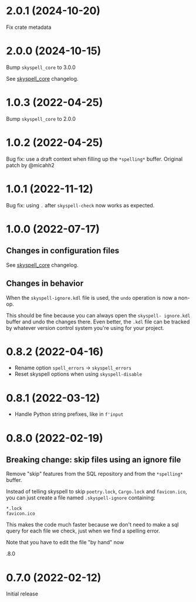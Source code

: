 # 2.0.1 (2024-10-20)

Fix crate metadata

# 2.0.0 (2024-10-15)

Bump `skyspell_core` to 3.0.0

See [skyspell_core](https://github.com/your-tools/skyspell/blob/main/crates/core/Changelog.md#300-2024-10-15) changelog.

# 1.0.3 (2022-04-25)

Bump `skyspell_core` to 2.0.0

# 1.0.2 (2022-04-25)

Bug fix: use a draft context when filling up the `*spelling*` buffer.
Original patch by @micahh2


# 1.0.1 (2022-11-12)

Bug fix: using `.` after `skyspell-check` now works as expected.

# 1.0.0 (2022-07-17)

## Changes in configuration files

See [skyspell_core](https://github.com/your-tools/skyspell/blob/main/crates/core/Changelog.md) changelog.

## Changes in behavior

When the `skyspell-ignore.kdl` file is used, the `undo` operation is now a non-op.

This should be fine because you can always open the `skyspell-
ignore.kdl` buffer and undo the changes there. Even better, the `.kdl`
file can be tracked by whatever version control system you're using for
your project.

# 0.8.2 (2022-04-16)

* Rename option `spell_errors` -> `skyspell_errors`
* Reset skyspell options when using `skyspell-disable`

# 0.8.1 (2022-03-12)

* Handle Python string prefixes, like in `f'input`

# 0.8.0 (2022-02-19)

## Breaking change: skip files using an ignore file

Remove "skip" features from the SQL repository and from the `*spelling*` buffer.

Instead of telling skyspell to skip `poetry.lock`, `Cargo.lock` and
`favicon.ico`, you can just create a file named `.skyspell-ignore` containing:

```
*.lock
favicon.ico
```

This makes the code much faster because we don't need to make a sql query for each
file we check, just when we find a spelling error.

Note that you have to edit the file "by hand" now


.8.0
# 0.7.0 (2022-02-12)

Initial release


